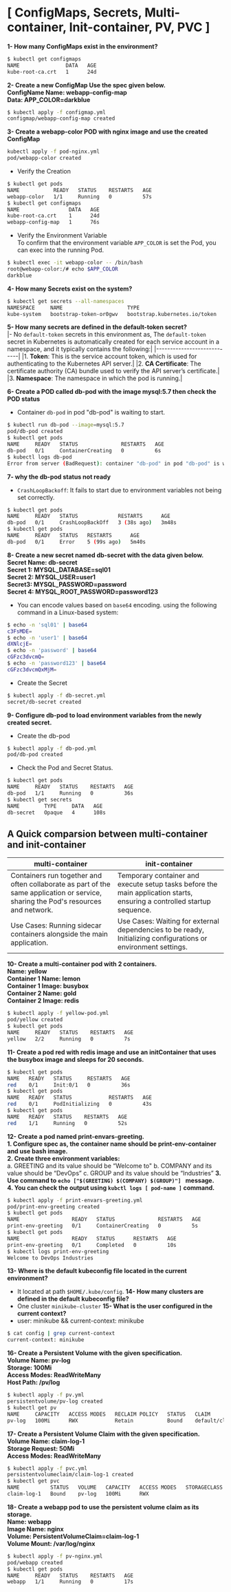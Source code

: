 # [ ConfigMaps, Secrets, Multi-container, Init-container, PV, PVC ]

**1- How many ConfigMaps exist in the environment?**    
```bash
$ kubectl get configmaps
NAME               DATA   AGE
kube-root-ca.crt   1      24d
```
**2- Create a new ConfigMap Use the spec given below.**   
**ConfigName Name: webapp-config-map**    
**Data: APP_COLOR=darkblue**  
```bash
$ kubectl apply -f configmap.yml
configmap/webapp-config-map created
```
**3- Create a webapp-color POD with nginx image and use the created ConfigMap**
```bash
kubectl apply -f pod-nginx.yml
pod/webapp-color created
```
- Verify the Creation
```bash
$ kubectl get pods
NAME           READY   STATUS    RESTARTS   AGE
webapp-color   1/1     Running   0          57s
$ kubectl get configmaps
NAME                DATA   AGE
kube-root-ca.crt    1      24d
webapp-config-map   1      76s
```
- Verify the Environment Variable  
To confirm that the environment variable `APP_COLOR` is set the Pod, you can exec into the running Pod.
```bash
$ kubectl exec -it webapp-color -- /bin/bash
root@webapp-color:/# echo $APP_COLOR
darkblue
```
**4- How many Secrets exist on the system?**  
```bash
$ kubectl get secrets --all-namespaces
NAMESPACE     NAME                     TYPE                            DATA   AGE
kube-system   bootstrap-token-or0gwv   bootstrap.kubernetes.io/token   5      24d
```
**5- How many secrets are defined in the default-token secret?**  
|- No `default-token` secrets in this environment as, The `default-token` secret in Kubernetes is automatically created for each service account in a namespace, and it typically contains the following:|
|----------------------------|
  |1. **Token**: This is the service account token, which is used for authenticating to the Kubernetes API server.|
  |2. **CA Certificate**: The certificate authority (CA) bundle used to verify the API server’s certificate.|
  |3. **Namespace**: The namespace in which the pod is running.|
     
**6- Create a POD called db-pod with the image mysql:5.7 then check the POD status**  
- Container `db-pod` in pod "db-pod" is waiting to start.
```bash
$ kubectl run db-pod --image=mysql:5.7
pod/db-pod created
$ kubectl get pods
NAME     READY   STATUS              RESTARTS   AGE
db-pod   0/1     ContainerCreating   0          6s
$ kubectl logs db-pod
Error from server (BadRequest): container "db-pod" in pod "db-pod" is waiting to start: ContainerCreating
```
**7- why the db-pod status not ready**  
- `CrashLoopBackoff`: It fails to start due to environment variables not being set correctly.
```bash
$ kubectl get pods
NAME     READY   STATUS             RESTARTS      AGE
db-pod   0/1     CrashLoopBackOff   3 (38s ago)   3m48s
$ kubectl get pods
NAME     READY   STATUS   RESTARTS      AGE
db-pod   0/1     Error    5 (99s ago)   5m40s
```
**8- Create a new secret named db-secret with the data given below.**   
**Secret Name: db-secret**   
**Secret 1: MYSQL_DATABASE=sql01**    
**Secret 2: MYSQL_USER=user1**    
**Secret3: MYSQL_PASSWORD=password**    
**Secret 4: MYSQL_ROOT_PASSWORD=password123**     

- You can encode values based on `base64` encoding. using the following command in a Linux-based system:  
```bash
$ echo -n 'sql01' | base64
c3FsMDE=
$ echo -n 'user1' | base64
dXNlcjE=
$ echo -n 'password' | base64
cGFzc3dvcmQ=
$ echo -n 'password123' | base64
cGFzc3dvcmQxMjM=
```
- Create the Secret
```bash
$ kubectl apply -f db-secret.yml
secret/db-secret created
```
**9- Configure db-pod to load environment variables from the newly created secret.**  
- Create the db-pod
```bash
$ kubectl apply -f db-pod.yml
pod/db-pod created
```
- Check the Pod and Secret Status.
```bash
$ kubectl get pods
NAME     READY   STATUS    RESTARTS   AGE
db-pod   1/1     Running   0          36s
$ kubectl get secrets
NAME        TYPE     DATA   AGE
db-secret   Opaque   4      108s
```
## A Quick comparsion between multi-container and init-container
| multi-container   | init-container  | 
|------------|------------|
| Containers run together and often collaborate as part of the same application or service, sharing the Pod's resources and network.| Temporary container and execute setup tasks before the main application starts, ensuring a controlled startup sequence.|   
| Use Cases: Running sidecar containers alongside the main application. | Use Cases: Waiting for external dependencies to be ready, Initializing configurations or environment settings.|

**10- Create a multi-container pod with 2 containers.**    
**Name: yellow**    
**Container 1 Name: lemon**    
**Container 1 Image: busybox**  
**Container 2 Name: gold**    
**Container 2 Image: redis**    
```bash
$ kubectl apply -f yellow-pod.yml
pod/yellow created
$ kubectl get pods
NAME     READY   STATUS    RESTARTS   AGE
yellow   2/2     Running   0          7s
```
**11- Create a pod red with redis image and use an initContainer that uses the busybox image and sleeps for 20 seconds.**  
```bash
$ kubectl get pods
NAME   READY   STATUS     RESTARTS   AGE
red    0/1     Init:0/1   0          36s
$ kubectl get pods
NAME   READY   STATUS            RESTARTS   AGE
red    0/1     PodInitializing   0          43s
$ kubectl get pods
NAME   READY   STATUS    RESTARTS   AGE
red    1/1     Running   0          52s
```
**12- Create a pod named print-envars-greeting.**  
   **1. Configure spec as, the container name should be print-env-container and use bash image.**  
   **2. Create three environment variables:**  
       a. GREETING and its value should be “Welcome to"
       b. COMPANY and its value should be “DevOps” 
       c. GROUP and its value should be “Industries”
  **3. Use command to `echo ["$(GREETING) $(COMPANY) $(GROUP)"] ` message.**  
  **4. You can check the output using `kubctl logs [ pod-name ]` command.**  
```bash
$ kubectl apply -f print-envars-greeting.yml
pod/print-env-greeting created
$ kubectl get pods
NAME                 READY   STATUS              RESTARTS   AGE
print-env-greeting   0/1     ContainerCreating   0          5s
$ kubectl get pods
NAME                 READY   STATUS      RESTARTS   AGE
print-env-greeting   0/1     Completed   0          10s
$ kubectl logs print-env-greeting
Welcome to DevOps Industries
```
**13- Where is the default kubeconfig file located in the current environment?**    
- It located at path `$HOME/.kube/config`.
**14- How many clusters are defined in the default kubeconfig file?**  
- One cluster `minikube-cluster`
**15- What is the user configured in the current context?**  
- user: minikube && current-context: minikube
```bash
$ cat config | grep current-context
current-context: minikube
```
**16- Create a Persistent Volume with the given specification.**   
**Volume Name: pv-log**   
**Storage: 100Mi**    
**Access Modes: ReadWriteMany**    
**Host Path: /pv/log**   
```bash
$ kubectl apply -f pv.yml
persistentvolume/pv-log created
$ kubectl get pv
NAME     CAPACITY   ACCESS MODES   RECLAIM POLICY   STATUS   CLAIM                 STORAGECLASS   VOLUMEATTRIBUTESCLASS   REASON   AGE
pv-log   100Mi      RWX            Retain           Bound    default/claim-log-1                  <unset>                          24s
```
**17- Create a Persistent Volume Claim with the given specification.**  
**Volume Name: claim-log-1**    
**Storage Request: 50Mi**    
**Access Modes: ReadWriteMany**    
```bash
$ kubectl apply -f pvc.yml
persistentvolumeclaim/claim-log-1 created
$ kubectl get pvc
NAME          STATUS   VOLUME   CAPACITY   ACCESS MODES   STORAGECLASS   VOLUMEATTRIBUTESCLASS   AGE
claim-log-1   Bound    pv-log   100Mi      RWX                           <unset>                 23s
```
**18- Create a webapp pod to use the persistent volume claim as its storage.**     
**Name: webapp**    
**Image Name: nginx**    
**Volume: PersistentVolumeClaim=claim-log-1**   
**Volume Mount: /var/log/nginx**   
```bash
$ kubectl apply -f pv-nginx.yml
pod/webapp created
$ kubectl get pods
NAME     READY   STATUS    RESTARTS   AGE
webapp   1/1     Running   0          17s
```
